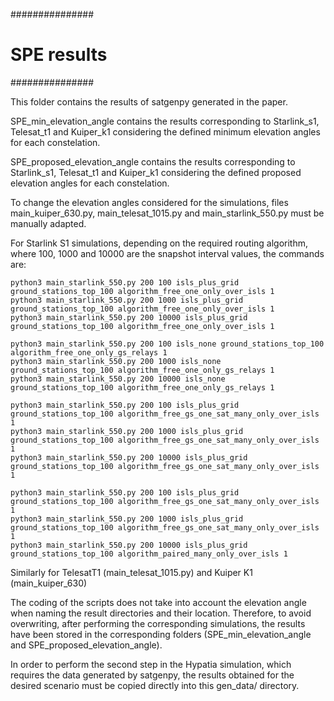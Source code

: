 ###############
# SPE results
###############

This folder contains the results of satgenpy generated in the paper.

SPE_min_elevation_angle contains the results corresponding to Starlink_s1, Telesat_t1 and Kuiper_k1 considering the defined minimum elevation angles for each constelation.

SPE_proposed_elevation_angle contains the results corresponding to Starlink_s1, Telesat_t1 and Kuiper_k1 considering the defined proposed elevation angles for each constelation.

To change the elevation angles considered for the simulations, files main_kuiper_630.py, main_telesat_1015.py and main_starlink_550.py must be manually adapted.

For Starlink S1 simulations, depending on the required routing algorithm, where 100, 1000 and 10000 are the snapshot interval values, the commands are:
```
python3 main_starlink_550.py 200 100 isls_plus_grid ground_stations_top_100 algorithm_free_one_only_over_isls 1
python3 main_starlink_550.py 200 1000 isls_plus_grid ground_stations_top_100 algorithm_free_one_only_over_isls 1
python3 main_starlink_550.py 200 10000 isls_plus_grid ground_stations_top_100 algorithm_free_one_only_over_isls 1

python3 main_starlink_550.py 200 100 isls_none ground_stations_top_100 algorithm_free_one_only_gs_relays 1
python3 main_starlink_550.py 200 1000 isls_none ground_stations_top_100 algorithm_free_one_only_gs_relays 1
python3 main_starlink_550.py 200 10000 isls_none ground_stations_top_100 algorithm_free_one_only_gs_relays 1

python3 main_starlink_550.py 200 100 isls_plus_grid ground_stations_top_100 algorithm_free_gs_one_sat_many_only_over_isls 1
python3 main_starlink_550.py 200 1000 isls_plus_grid ground_stations_top_100 algorithm_free_gs_one_sat_many_only_over_isls 1
python3 main_starlink_550.py 200 10000 isls_plus_grid ground_stations_top_100 algorithm_free_gs_one_sat_many_only_over_isls 1

python3 main_starlink_550.py 200 100 isls_plus_grid ground_stations_top_100 algorithm_free_gs_one_sat_many_only_over_isls 1
python3 main_starlink_550.py 200 1000 isls_plus_grid ground_stations_top_100 algorithm_free_gs_one_sat_many_only_over_isls 1
python3 main_starlink_550.py 200 10000 isls_plus_grid ground_stations_top_100 algorithm_paired_many_only_over_isls 1
```

Similarly for TelesatT1 (main_telesat_1015.py) and Kuiper K1 (main_kuiper_630)

The coding of the scripts does not take into account the elevation angle when naming the result directories and their location. Therefore, to avoid overwriting, after performing the corresponding simulations, the results have been stored in the corresponding folders (SPE_min_elevation_angle and SPE_proposed_elevation_angle).

In order to perform the second step in the Hypatia simulation, which requires the data generated by satgenpy, the results obtained for the desired scenario must be copied directly into this gen_data/ directory.
